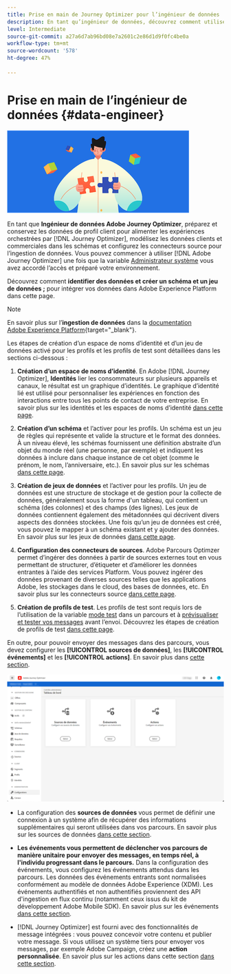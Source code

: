 ```yaml
---
title: Prise en main de Journey Optimizer pour l’ingénieur de données
description: En tant qu’ingénieur de données, découvrez comment utiliser Journey Optimizer
level: Intermediate
source-git-commit: a27a6d7ab96bd08e7a2601c2e86d1d9f0fc4be0a
workflow-type: tm+mt
source-wordcount: '578'
ht-degree: 47%

---
```


# Prise en main de l’ingénieur de données {#data-engineer}

![ingénieur en données](assets/do-not-localize/user-1.png)

En tant que **Ingénieur de données Adobe Journey Optimizer**, préparez et conservez les données de profil client pour alimenter les expériences orchestrées par [!DNL Journey Optimizer], modélisez les données clients et commerciales dans les schémas et configurez les connecteurs source pour l’ingestion de données. Vous pouvez commencer à utiliser [!DNL Adobe Journey Optimizer] une fois que la variable [Administrateur système](administrator.md) vous avez accordé l’accès et préparé votre environnement.


Découvrez comment **identifier des données et créer un schéma et un jeu de données ;** pour intégrer vos données dans Adobe Experience Platform dans cette page.

>[!NOTE]
>
>En savoir plus sur l’**ingestion de données** dans la [documentation Adobe Experience Platform](https://experienceleague.adobe.com/docs/experience-platform/ingestion/home.html?lang=fr){target=&quot;_blank&quot;}.

Les étapes de création d’un espace de noms d’identité et d’un jeu de données activé pour les profils et les profils de test sont détaillées dans les sections ci-dessous :

1. **Création d’un espace de noms d’identité**. En Adobe [!DNL Journey Optimizer], **Identités** lier les consommateurs sur plusieurs appareils et canaux, le résultat est un graphique d’identités. Le graphique d’identité lié est utilisé pour personnaliser les expériences en fonction des interactions entre tous les points de contact de votre entreprise.  En savoir plus sur les identités et les espaces de noms d’identité [dans cette page](../get-started-identity.md).

1. **Création d’un schéma** et l’activer pour les profils. Un schéma est un jeu de règles qui représente et valide la structure et le format des données. À un niveau élevé, les schémas fournissent une définition abstraite d’un objet du monde réel (une personne, par exemple) et indiquent les données à inclure dans chaque instance de cet objet (comme le prénom, le nom, l’anniversaire, etc.).  En savoir plus sur les schémas [dans cette page](../get-started-schemas.md).

1. **Création de jeux de données** et l’activer pour les profils. Un jeu de données est une structure de stockage et de gestion pour la collecte de données, généralement sous la forme d&#39;un tableau, qui contient un schéma (des colonnes) et des champs (des lignes). Les jeux de données contiennent également des métadonnées qui décrivent divers aspects des données stockées. Une fois qu’un jeu de données est créé, vous pouvez le mapper à un schéma existant et y ajouter des données. En savoir plus sur les jeux de données [dans cette page](../get-started-datasets.md).

1. **Configuration des connecteurs de sources**. Adobe Parcours Optimzer permet d’ingérer des données à partir de sources externes tout en vous permettant de structurer, d’étiqueter et d’améliorer les données entrantes à l’aide des services Platform. Vous pouvez ingérer des données provenant de diverses sources telles que les applications Adobe, les stockages dans le cloud, des bases de données, etc. En savoir plus sur les connecteurs source [dans cette page](../get-started-sources.md).

1. **Création de profils de test**. Les profils de test sont requis lors de l’utilisation de la variable [mode test](../building-journeys/testing-the-journey.md) dans un parcours et à [prévisualiser et tester vos messages](../preview.md) avant l’envoi. Découvrez les étapes de création de profils de test [dans cette page](../../using/building-journeys/creating-test-profiles.md).


En outre, pour pouvoir envoyer des messages dans des parcours, vous devez configurer les **[!UICONTROL sources de données]**, les **[!UICONTROL événements]** et les **[!UICONTROL actions]**. En savoir plus dans [cette section](../../using/configuration/about-data-sources-events-actions.md).

![](../assets/admin-menu.png)

* La configuration des **sources de données** vous permet de définir une connexion à un système afin de récupérer des informations supplémentaires qui seront utilisées dans vos parcours. En savoir plus sur les sources de données [dans cette section](../datasource/about-data-sources.md).

* **Les événements vous permettent de déclencher vos parcours de manière unitaire pour envoyer des messages, en temps réel, à l&#39;individu progressant dans le parcours.** Dans la configuration des événements, vous configurez les événements attendus dans les parcours. Les données des événements entrants sont normalisées conformément au modèle de données Adobe Experience (XDM). Les événements authentifiés et non authentifiés proviennent des API d&#39;ingestion en flux continu (notamment ceux issus du kit de développement Adobe Mobile SDK). En savoir plus sur les événements [dans cette section](../event/about-events.md).

* [!DNL Journey Optimizer] est fourni avec des fonctionnalités de message intégrées : vous pouvez concevoir votre contenu et publier votre message. Si vous utilisez un système tiers pour envoyer vos messages, par exemple Adobe Campaign, créez une **action personnalisée**. En savoir plus sur les actions dans cette section [dans cette section](../action/action.md).
